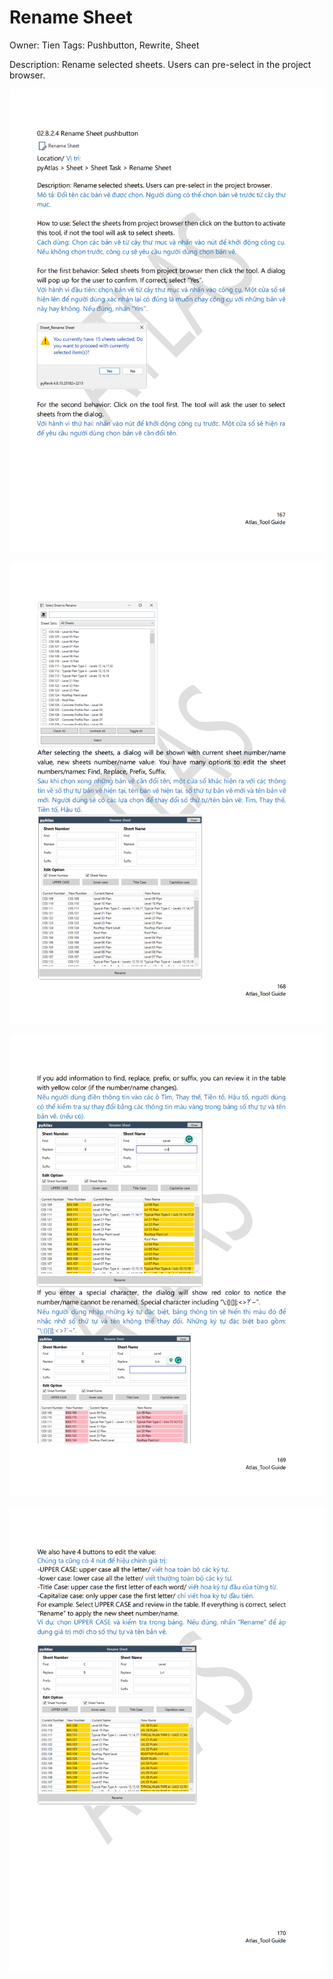 # Rename Sheet

Owner: Tien
Tags: Pushbutton, Rewrite, Sheet

Description: Rename selected sheets. Users can pre-select in the project browser.

![Screenshot 2023-11-22 181019.png](Rename%20Sheet%20d680c3d3c3244bbb8b3773ee93a325f0/Screenshot_2023-11-22_181019.png)

![Screenshot 2023-11-22 181047.png](Rename%20Sheet%20d680c3d3c3244bbb8b3773ee93a325f0/Screenshot_2023-11-22_181047.png)

![Screenshot 2023-11-22 181106.png](Rename%20Sheet%20d680c3d3c3244bbb8b3773ee93a325f0/Screenshot_2023-11-22_181106.png)

![Screenshot 2023-11-22 181123.png](Rename%20Sheet%20d680c3d3c3244bbb8b3773ee93a325f0/Screenshot_2023-11-22_181123.png)